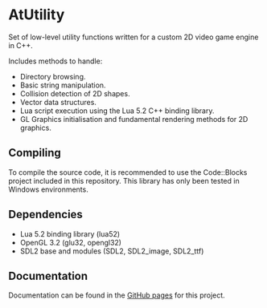 # AtUtility
Set of low-level utility functions written for a custom 2D video game engine in C++.

Includes methods to handle:
- Directory browsing.
- Basic string manipulation.
- Collision detection of 2D shapes.
- Vector data structures.
- Lua script execution using the Lua 5.2 C++ binding library.
- GL Graphics initialisation and fundamental rendering methods for 2D graphics.

## Compiling
To compile the source code, it is recommended to use the Code::Blocks project included in this repository. This library has only been tested in Windows environments. 

## Dependencies
- Lua 5.2 binding library (lua52)
- OpenGL 3.2 (glu32, opengl32)
- SDL2 base and modules (SDL2, SDL2_image, SDL2_ttf)

## Documentation
Documentation can be found in the [GitHub pages](https://atrapalis.github.io/AtUtility/) for this project.
